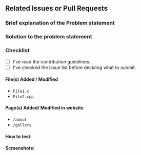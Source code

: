 ## Related Issues or Pull Requests

<!-- Write your answer here. -->

### Brief explanation of the Problem statement

<!-- Write your answer here. -->


### Solution to the problem statement

<!-- Write your answer here. -->

### Checklist
<!-- Replace space inside square brackets with `x` to mark it as checked -->
- [ ] I've read the contribution guidelines.
- [ ] I've checked the issue list before deciding what to submit.

#### File(s) Added / Modified

<!-- Example -->
- `File1.c`
- `File2.cpp`
<!-- Change it appropriately -->

#### Page(s) Added/ Modified in website

<!-- Example -->
- `/about`
- `/gallery`
<!-- Change it appropriately -->



#### How to test:

<!-- Change it appropriately in the form of points -->

#### Screenshots:

<!-- Add relevant screen shots here-->